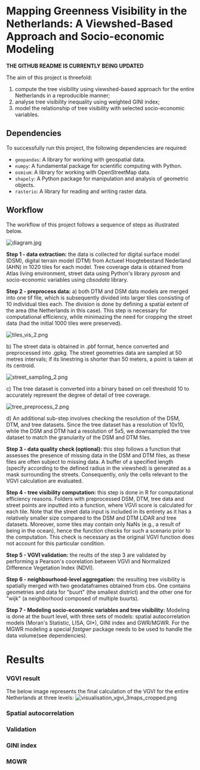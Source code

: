 # Mapping Greenness Visibility in the Netherlands: A Viewshed-Based Approach and Socio-economic Modeling


**THE GITHUB README IS CURRENTLY BEING UPDATED**

The aim of this project is threefold: 
1) compute the tree visibility using viewshed-based approach for the entire Netherlands in a reproducible manner; 
2) analyse tree visibility inequality using weighted GINI index; 
3) model the relationship of tree visibility with selected socio-economic variables. 


## Dependencies

To successfully run this project, the following dependencies are required:

- `geopandas`: A library for working with geospatial data.
- `numpy`: A fundamental package for scientific computing with Python.
- `osmium`: A library for working with OpenStreetMap data.
- `shapely`: A Python package for manipulation and analysis of geometric objects.
- `rasterio`: A library for reading and writing raster data.

## Workflow
The workflow of this project follows a sequence of steps as illustrated below. 

![diagram.jpg](visualisation%2Fdiagram.jpg)

**Step 1 - data extraction:** the data is collected for digital surface model (DSM), 
digital terrain model (DTM) from Actueel Hoogtebestand Nederland (AHN) in 1020 tiles
for each model. Tree coverage data is obtained from Atlas living environment, street data using
Python's library _pyrosm_ and socio-economic variables using _cbsodata_ library.


**Step 2 - preprocess data:** 
a) both DTM and DSM data models are merged into one tif file, 
which is subsequently divided into larger tiles consisting of 10 individual tiles each. The division 
is done by defining a spatial extent of the area (the Netherlands in this case). This step 
is necessary for computational efficiency, while minimazing the need for cropping
the street data (had the initial 1000 tiles were preserved). 

![tiles_vis_2.png](visualisation%2Ftiles_vis_2.png)

b) The street data is obtained in .pbf format, hence converted and preprocessed into .gpkg. 
The street geometries data are sampled at 50 metres intervals; if its linestring is shorter 
than 50 meters, a point is taken at its centroid. 

![street_sampling_2.png](visualisation%2Fstreet_sampling_2.png)

c) The tree dataset is converted into a binary 
based on cell threshold 10 to accurately represent the degree of detail of tree coverage.

![tree_preprocess_2.png](visualisation%2Ftree_preprocess_2.png)

d) An additional sub-step involves checking the resolution of the DSM, DTM, and 
tree datasets. Since the tree dataset has a resolution of 10x10, while the DSM and DTM had a 
resolution of 5x5, we downsampled the tree dataset to match the granularity of the DSM 
and DTM files.

**Step 3 - data quality check (optional):** this step follows a function that assesses the presence 
of missing data in the DSM and DTM files, as these files are often subject to missing data. 
A buffer of a specified length (specify according to the defined radius in the viewshed) is generated 
as a mask surrounding the streets. Consequently, only  the cells relevant to the VGVI calculation are evaluated.

**Step 4 - tree visibility computation:** this step is done in R for computational 
efficiency reasons. Folders with preprocessed DSM, DTM, tree data and street points
are inputted into a function, where VGVI score is calculated for each tile. 
Note that the street data input is included in its entirety as it has a relatively 
smaller size compared to the DSM and DTM LiDAR and tree datasets. Moreover, some tiles 
may contain only NaNs (e.g., a result of being in the ocean), hence the function checks 
for such a scenario prior to the computation. This check is necessary as the original VGVI
function does not account for this particular condition.

**Step 5 - VGVI validation:** the reults of the step 3 are validated by performing a 
Pearson's coorelation between VGVI and Normalized Difference Vegetation Index (NDVI). 

**Step 6 - neighbourhood-level aggregation:** the resulting tree visibility is spatially merged
with two geodataframes obtained from cbs. One contains geometries and data for "buurt" 
(the smallest district) and the other one for "wijk" (a neighborhood composed of multiple buurts). 

**Step 7 - Modeling socio-economic variables and tree visibility:**
Modeling is done at the buurt level, with three sets of models: spatial 
autocorrelation models (Moran's Statistic, LISA, GI*), GINI index and GWR/MGWR. 
For the MGWR modeling a special _fastgwr_ package needs to be used to handle the 
data volume(see dependencies). 

# Results


### VGVI result
The below image represents the final calculation of the VGVI for 
the entire Netherlands at three levels:
![visualisation_vgvi_3maps_cropped.png](visualisation%2Fvisualisation_vgvi_3maps_cropped.png)

### Spatial autocorrelation





### Validation 



### GINI index



### MGWR 